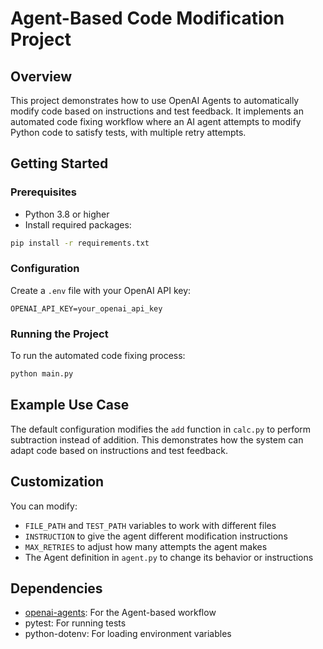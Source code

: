 # Agent-Based Code Modification Project

## Overview

This project demonstrates how to use OpenAI Agents to automatically modify code based on instructions and test feedback. It implements an automated code fixing workflow where an AI agent attempts to modify Python code to satisfy tests, with multiple retry attempts.

## Getting Started

### Prerequisites

- Python 3.8 or higher
- Install required packages:

```bash
pip install -r requirements.txt
```

### Configuration

Create a `.env` file with your OpenAI API key:

```
OPENAI_API_KEY=your_openai_api_key
```

### Running the Project

To run the automated code fixing process:

```bash
python main.py
```

## Example Use Case

The default configuration modifies the `add` function in `calc.py` to perform subtraction instead of addition. This demonstrates how the system can adapt code based on instructions and test feedback.

## Customization

You can modify:

- `FILE_PATH` and `TEST_PATH` variables to work with different files
- `INSTRUCTION` to give the agent different modification instructions
- `MAX_RETRIES` to adjust how many attempts the agent makes
- The Agent definition in `agent.py` to change its behavior or instructions

## Dependencies

- [openai-agents](https://github.com/openai/openai-agents): For the Agent-based workflow
- pytest: For running tests 
- python-dotenv: For loading environment variables
